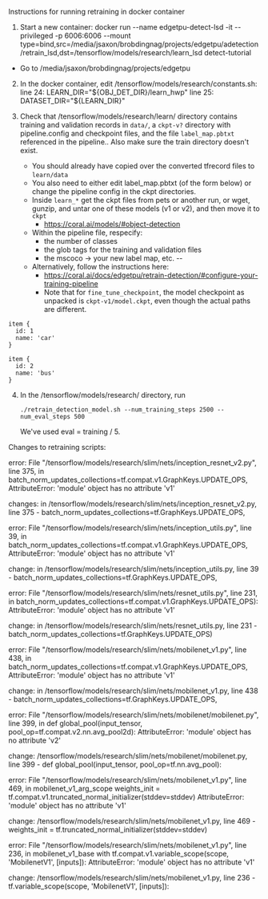 Instructions for running retraining in docker container

1. Start a new container:
docker run --name edgetpu-detect-lsd -it --privileged -p 6006:6006 --mount type=bind,src=/media/jsaxon/brobdingnag/projects/edgetpu/adetection/retrain_lsd,dst=/tensorflow/models/research/learn_lsd detect-tutorial
  * Go to /media/jsaxon/brobdingnag/projects/edgetpu

2. In the docker container, edit /tensorflow/models/research/constants.sh:
line 24: LEARN_DIR="${OBJ_DET_DIR}/learn_hwp"
line 25: DATASET_DIR="${LEARN_DIR}"

3. Check that /tensorflow/models/research/learn/ directory contains training and validation records in `data/`,
   a `ckpt-v?` directory with pipeline.config and checkpoint files, and the file `label_map.pbtxt` referenced in the pipeline..
   Also make sure the train directory doesn't exist.
   * You should already have copied over the converted tfrecord files to `learn/data`
   * You also need to either edit label_map.pbtxt (of the form below) or change the pipeline config in the ckpt directories.
   * Inside `learn_*` get the ckpt files from pets or another run, or wget, gunzip, and untar one of these models (v1 or v2), and then move it to `ckpt`
     * https://coral.ai/models/#object-detection
   * Within the pipeline file, respecify:
     * the number of classes
     * the glob tags for the training and validation files
     * the mscoco → your new label map, etc. --
   * Alternatively, follow the instructions here:
     * https://coral.ai/docs/edgetpu/retrain-detection/#configure-your-training-pipeline
     * Note that for `fine_tune_checkpoint`, the model checkpoint as unpacked is `ckpt-v1/model.ckpt`, even though the actual paths are different.

```
item {
  id: 1
  name: 'car'
}

item {
  id: 2
  name: 'bus'
}
```

4. In the /tensorflow/models/research/ directory, run
   ```
   ./retrain_detection_model.sh --num_training_steps 2500 --num_eval_steps 500
   ```
   We've used eval = training / 5.



Changes to retraining scripts:

error: File "/tensorflow/models/research/slim/nets/inception_resnet_v2.py", line 375, in <module>
    batch_norm_updates_collections=tf.compat.v1.GraphKeys.UPDATE_OPS,
AttributeError: 'module' object has no attribute 'v1'

changes:
in /tensorflow/models/research/slim/nets/inception_resnet_v2.py, line 375 - batch_norm_updates_collections=tf.GraphKeys.UPDATE_OPS,



error: File "/tensorflow/models/research/slim/nets/inception_utils.py", line 39, in <module>
    batch_norm_updates_collections=tf.compat.v1.GraphKeys.UPDATE_OPS,
AttributeError: 'module' object has no attribute 'v1'

change: in /tensorflow/models/research/slim/nets/inception_utils.py, line 39 - batch_norm_updates_collections=tf.GraphKeys.UPDATE_OPS,



error: File "/tensorflow/models/research/slim/nets/resnet_utils.py", line 231, in <module>
    batch_norm_updates_collections=tf.compat.v1.GraphKeys.UPDATE_OPS):
AttributeError: 'module' object has no attribute 'v1'

change: in /tensorflow/models/research/slim/nets/resnet_utils.py, line 231 - batch_norm_updates_collections=tf.GraphKeys.UPDATE_OPS)



error: File "/tensorflow/models/research/slim/nets/mobilenet_v1.py", line 438, in <module>
    batch_norm_updates_collections=tf.compat.v1.GraphKeys.UPDATE_OPS,
AttributeError: 'module' object has no attribute 'v1'

change: in /tensorflow/models/research/slim/nets/mobilenet_v1.py, line 438 - batch_norm_updates_collections=tf.GraphKeys.UPDATE_OPS,



error: File "/tensorflow/models/research/slim/nets/mobilenet/mobilenet.py", line 399, in <module>
    def global_pool(input_tensor, pool_op=tf.compat.v2.nn.avg_pool2d):
AttributeError: 'module' object has no attribute 'v2'

change: /tensorflow/models/research/slim/nets/mobilenet/mobilenet.py, line 399 - def global_pool(input_tensor, pool_op=tf.nn.avg_pool):



error: File "/tensorflow/models/research/slim/nets/mobilenet_v1.py", line 469, in mobilenet_v1_arg_scope
    weights_init = tf.compat.v1.truncated_normal_initializer(stddev=stddev)
AttributeError: 'module' object has no attribute 'v1'

change: /tensorflow/models/research/slim/nets/mobilenet_v1.py, line 469 - weights_init = tf.truncated_normal_initializer(stddev=stddev)



error: File "/tensorflow/models/research/slim/nets/mobilenet_v1.py", line 236, in mobilenet_v1_base
    with tf.compat.v1.variable_scope(scope, 'MobilenetV1', [inputs]):
AttributeError: 'module' object has no attribute 'v1'

change: /tensorflow/models/research/slim/nets/mobilenet_v1.py, line 236 - tf.variable_scope(scope, 'MobilenetV1', [inputs]):

